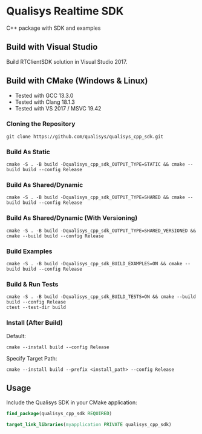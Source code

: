 # Qualisys Realtime SDK

C++ package with SDK and examples

## Build with Visual Studio

Build RTClientSDK solution in Visual Studio 2017.

## Build with CMake (Windows & Linux)

* Tested with GCC 13.3.0
* Tested with Clang 18.1.3
* Tested with VS 2017 / MSVC 19.42

### Cloning the Repository

`git clone https://github.com/qualisys/qualisys_cpp_sdk.git`

### Build As Static
```
cmake -S . -B build -Dqualisys_cpp_sdk_OUTPUT_TYPE=STATIC && cmake --build build --config Release
```

### Build As Shared/Dynamic
```
cmake -S . -B build -Dqualisys_cpp_sdk_OUTPUT_TYPE=SHARED && cmake --build build --config Release
```

### Build As Shared/Dynamic (With Versioning)
```
cmake -S . -B build -Dqualisys_cpp_sdk_OUTPUT_TYPE=SHARED_VERSIONED && cmake --build build --config Release
```

### Build Examples
```
cmake -S . -B build -Dqualisys_cpp_sdk_BUILD_EXAMPLES=ON && cmake --build build --config Release
```

### Build & Run Tests
```
cmake -S . -B build -Dqualisys_cpp_sdk_BUILD_TESTS=ON && cmake --build build --config Release
ctest --test-dir build
```

### Install (After Build)
Default:
```
cmake --install build --config Release
```
Specify Target Path:
```
cmake --install build --prefix <install_path> --config Release
```

## Usage

Include the Qualisys SDK in your CMake application:

```cmake
find_package(qualisys_cpp_sdk REQUIRED)

target_link_libraries(myapplication PRIVATE qualisys_cpp_sdk)
```